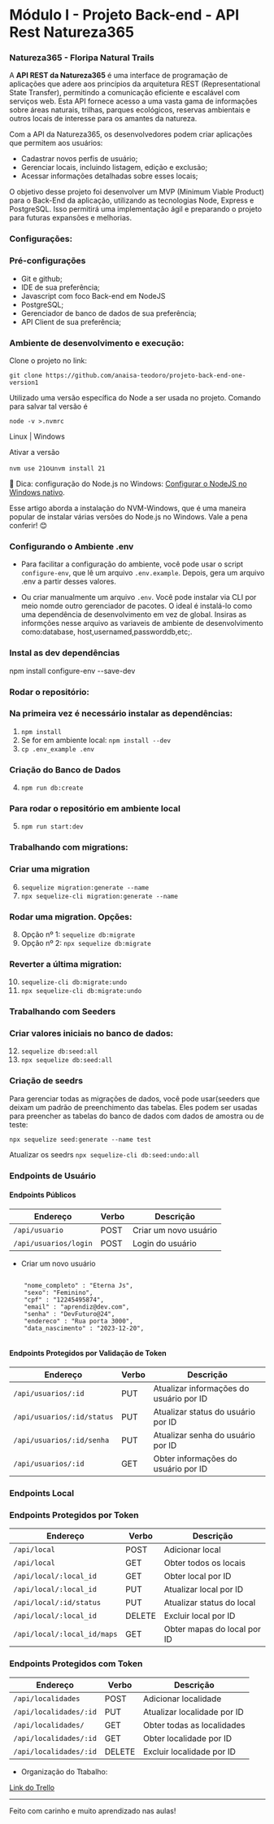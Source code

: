 # Módulo I - Projeto Back-end - API Rest Natureza365

### Natureza365 - Floripa Natural Trails

A **API REST da Natureza365** é uma interface de programação de aplicações que adere aos princípios da arquitetura REST (Representational State Transfer), permitindo a comunicação eficiente e escalável com serviços web. Esta API fornece acesso a uma vasta gama de informações sobre áreas naturais, trilhas, parques ecológicos, reservas ambientais e outros locais de interesse para os amantes da natureza.

Com a API da Natureza365, os desenvolvedores podem criar aplicações que permitem aos usuários:

* Cadastrar novos perfis de usuário;
* Gerenciar locais, incluindo listagem, edição e exclusão;
* Acessar informações detalhadas sobre esses locais;

O objetivo desse projeto foi desenvolver um MVP (Minimum Viable Product) para o Back-End da aplicação, utilizando as tecnologias Node, Express e PostgreSQL. Isso permitirá uma implementação ágil e preparando o projeto para futuras expansões e melhorias.


### Configurações:

### Pré-configurações

- Git e github;
- IDE de sua preferência;
- Javascript com foco Back-end em NodeJS
- PostgreSQL;
- Gerenciador de banco de dados de sua preferência;
- API Client de sua preferência;

### Ambiente de desenvolvimento e execução:

Clone o projeto no link:

`git clone https://github.com/anaisa-teodoro/projeto-back-end-one-version1`

<p>Utilizado uma versão específica do Node a ser usada no projeto. Comando para salvar tal versão é</p>

`node -v >.nvmrc`

Linux | Windows

<p>Ativar a versão</p>

`nvm use 21`ou`nvm install 21`

🔎 Dica: configuração do Node.js no Windows:  [Configurar o NodeJS no Windows nativo](https://learn.microsoft.com/pt-br/windows/dev-environment/javascript/nodejs-on-windows). 

Esse artigo aborda a instalação do NVM-Windows, que é uma maneira popular de instalar várias versões do Node.js no Windows. Vale a pena conferir! 😊

### Configurando o Ambiente .env

- Para facilitar a configuração do ambiente, você pode usar o script `configure-env`, que lê um arquivo `.env.example`. Depois, gera um arquivo .env a partir desses valores.

- Ou criar manualmente um arquivo `.env`.
  Você pode instalar via CLI por meio nomde outro gerenciador de pacotes.
  O ideal é instalá-lo como uma dependência de desenvolvimento em vez de global. Insiras as informções nesse arquivo as variaveis de ambiente de desenvolvimento como:database, host,usernamed,passworddb,etc;.


### Instal as dev dependências

npm install configure-env --save-dev

### Rodar o repositório:

### Na primeira vez é necessário instalar as dependências:

1. `npm install`
2. Se for em ambiente local: `npm install --dev`
3. `cp .env_example .env`

### Criação do Banco de Dados
4. `npm run db:create`

### Para rodar o repositório em ambiente local

5. `npm run start:dev`

### Trabalhando com migrations:

### Criar uma migration

6. `sequelize migration:generate --name `
7. `npx sequelize-cli migration:generate --name `

### Rodar uma migration. Opções:

8. Opção nº 1: `sequelize db:migrate`
9. Opção nº 2: `npx sequelize db:migrate`

### Reverter a última migration:

10. `sequelize-cli db:migrate:undo`
11. `npx sequelize-cli db:migrate:undo`

### Trabalhando com Seeders

### Criar valores iniciais no banco de dados:

12. `sequelize db:seed:all`
13. `npx sequelize db:seed:all`

### Criação de seedrs

Para gerenciar todas as migrações de dados, você pode usar(seeders que deixam um padrão de preenchimento das tabelas. Eles podem ser usadas para preencher as tabelas do banco de dados com dados de amostra ou de teste:

 ` npx sequelize seed:generate --name test `

 Atualizar os seedrs
`npx sequelize-cli db:seed:undo:all`
 
 
### Endpoints de Usuário

#### Endpoints Públicos

| Endereço              | Verbo | Descrição             |
| --------------------- | ----- | --------------------- |
| `/api/usuario`        | POST  | Criar um novo usuário |
| `/api/usuarios/login` | POST  | Login do usuário      |


- Criar um novo usuário
```
     
    "nome_completo" : "Eterna Js",
    "sexo": "Feminino",
    "cpf" : "12245495874",
    "email" : "aprendiz@dev.com",
    "senha" : "DevFuturo@24",
    "endereco" : "Rua porta 3000",     
    "data_nascimento" : "2023-12-20",
     

```

#### Endpoints Protegidos por Validação de Token

| Endereço                   | Verbo | Descrição                               |
| -------------------------- | ----- | --------------------------------------- |
| `/api/usuarios/:id`        | PUT   | Atualizar informações do usuário por ID |
| `/api/usuarios/:id/status` | PUT   | Atualizar status do usuário por ID      |
| `/api/usuarios/:id/senha`  | PUT   | Atualizar senha do usuário por ID       |
| `/api/usuarios/:id`        | GET   | Obter informações do usuário por ID     |

### Endpoints Local

### Endpoints Protegidos por Token

| Endereço                    | Verbo  | Descrição                   |
| --------------------------- | ------ | --------------------------- |
| `/api/local`                | POST   | Adicionar local             |
| `/api/local`                | GET    | Obter todos os locais       |
| `/api/local/:local_id`      | GET    | Obter local por ID          |
| `/api/local/:local_id`      | PUT    | Atualizar local por ID      |
| `/api/local/:id/status`     | PUT    | Atualizar status do local   |
| `/api/local/:local_id`      | DELETE | Excluir local por ID        |
| `/api/local/:local_id/maps` | GET    | Obter mapas do local por ID |

### Endpoints Protegidos com Token

| Endereço               | Verbo  | Descrição                   |
| ---------------------- | ------ | --------------------------- |
| `/api/localidades`     | POST   | Adicionar localidade        |
| `/api/localidades/:id` | PUT    | Atualizar localidade por ID |
| `/api/localidades/`    | GET    | Obter todas as localidades  |
| `/api/localidades/:id` | GET    | Obter localidade por ID     |
| `/api/localidades/:id` | DELETE | Excluir localidade por ID   |

- Organização do Ttabalho:


[Link do Trello](https://trello.com/invite/b/PXvepNMQ/ATTI70254cc8d317361e30b98ddc44f43c671CB78012/natureza365-floripa-natural-trails)

---

Feito com carinho e muito aprendizado nas aulas! 
